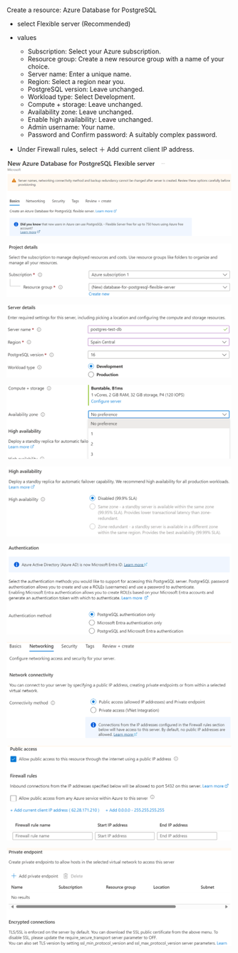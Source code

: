 #

Create a resource: Azure Database for PostgreSQL

* select Flexible server (Recommended)

* values
  * Subscription: Select your Azure subscription.
  * Resource group: Create a new resource group with a name of your choice.
  * Server name: Enter a unique name.
  * Region: Select a region near you.
  * PostgreSQL version: Leave unchanged.
  * Workload type: Select Development.
  * Compute + storage: Leave unchanged.
  * Availability zone: Leave unchanged.
  * Enable high availability: Leave unchanged.
  * Admin username: Your name.
  * Password and Confirm password: A suitably complex password.

* Under Firewall rules, select ＋ Add current client IP address.

![a](img/2025-01-13-15-19-41.png)

![a](img/2025-01-13-15-20-10.png)

![a](img/2025-01-13-15-20-49.png)

![a](img/2025-01-13-15-21-34.png)

![a](img/2025-01-13-15-22-03.png)

![a](img/2025-01-13-15-22-28.png)

![a](img/2025-01-13-15-23-16.png)

![a](img/2025-01-13-15-23-55.png)

![a](img/2025-01-13-15-25-39.png)
